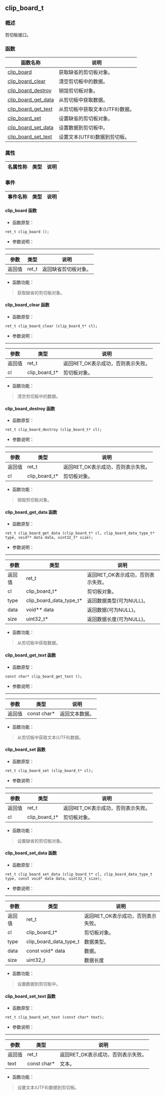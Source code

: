 ## clip\_board\_t
### 概述
 剪切板接口。

### 函数
<p id="clip_board_t_methods">

| 函数名称 | 说明 | 
| -------- | ------------ | 
| <a href="#clip_board_t_clip_board">clip\_board</a> |  获取缺省的剪切板对象。 |
| <a href="#clip_board_t_clip_board_clear">clip\_board\_clear</a> |  清空剪切板中的数据。 |
| <a href="#clip_board_t_clip_board_destroy">clip\_board\_destroy</a> |  销毁剪切板对象。 |
| <a href="#clip_board_t_clip_board_get_data">clip\_board\_get\_data</a> |  从剪切板中获取数据。 |
| <a href="#clip_board_t_clip_board_get_text">clip\_board\_get\_text</a> |  从剪切板中获取文本(UTF8)数据。 |
| <a href="#clip_board_t_clip_board_set">clip\_board\_set</a> |  设置缺省的剪切板对象。 |
| <a href="#clip_board_t_clip_board_set_data">clip\_board\_set\_data</a> |  设置数据到剪切板中。 |
| <a href="#clip_board_t_clip_board_set_text">clip\_board\_set\_text</a> |  设置文本(UTF8)数据到剪切板。 |
### 属性
<p id="clip_board_t_properties">

| 名属性称 | 类型 | 说明 | 
| -------- | ----- | ------------ | 
### 事件
<p id="clip_board_t_events">

| 事件名称 | 类型  | 说明 | 
| -------- | ----- | ------- | 
#### clip\_board 函数
* 函数原型：

```
ret_t clip_board ();
```

* 参数说明：

-----------------------

| 参数 | 类型 | 说明 |
| -------- | ----- | --------- |
| 返回值 | ret\_t | 返回缺省剪切板对象。 |
* 函数功能：

> <p id="clip_board_t_clip_board"> 获取缺省的剪切板对象。




#### clip\_board\_clear 函数
* 函数原型：

```
ret_t clip_board_clear (clip_board_t* cl);
```

* 参数说明：

-----------------------

| 参数 | 类型 | 说明 |
| -------- | ----- | --------- |
| 返回值 | ret\_t | 返回RET\_OK表示成功，否则表示失败。 |
| cl | clip\_board\_t* | 剪切板对象。 |
* 函数功能：

> <p id="clip_board_t_clip_board_clear"> 清空剪切板中的数据。




#### clip\_board\_destroy 函数
* 函数原型：

```
ret_t clip_board_destroy (clip_board_t* cl);
```

* 参数说明：

-----------------------

| 参数 | 类型 | 说明 |
| -------- | ----- | --------- |
| 返回值 | ret\_t | 返回RET\_OK表示成功，否则表示失败。 |
| cl | clip\_board\_t* | 剪切板对象。 |
* 函数功能：

> <p id="clip_board_t_clip_board_destroy"> 销毁剪切板对象。




#### clip\_board\_get\_data 函数
* 函数原型：

```
ret_t clip_board_get_data (clip_board_t* cl, clip_board_data_type_t* type, void** data data, uint32_t* size);
```

* 参数说明：

-----------------------

| 参数 | 类型 | 说明 |
| -------- | ----- | --------- |
| 返回值 | ret\_t | 返回RET\_OK表示成功，否则表示失败。 |
| cl | clip\_board\_t* | 剪切板对象。 |
| type | clip\_board\_data\_type\_t* | 返回数据类型(可为NULL)。 |
| data | void** data | 返回数据(可为NULL)。 |
| size | uint32\_t* | 返回数据长度(可为NULL)。 |
* 函数功能：

> <p id="clip_board_t_clip_board_get_data"> 从剪切板中获取数据。




#### clip\_board\_get\_text 函数
* 函数原型：

```
const char* clip_board_get_text ();
```

* 参数说明：

-----------------------

| 参数 | 类型 | 说明 |
| -------- | ----- | --------- |
| 返回值 | const char* | 返回文本数据。 |
* 函数功能：

> <p id="clip_board_t_clip_board_get_text"> 从剪切板中获取文本(UTF8)数据。




#### clip\_board\_set 函数
* 函数原型：

```
ret_t clip_board_set (clip_board_t* cl);
```

* 参数说明：

-----------------------

| 参数 | 类型 | 说明 |
| -------- | ----- | --------- |
| 返回值 | ret\_t | 返回RET\_OK表示成功，否则表示失败。 |
| cl | clip\_board\_t* | 剪切板对象。 |
* 函数功能：

> <p id="clip_board_t_clip_board_set"> 设置缺省的剪切板对象。




#### clip\_board\_set\_data 函数
* 函数原型：

```
ret_t clip_board_set_data (clip_board_t* cl, clip_board_data_type_t type, const void* data data, uint32_t size);
```

* 参数说明：

-----------------------

| 参数 | 类型 | 说明 |
| -------- | ----- | --------- |
| 返回值 | ret\_t | 返回RET\_OK表示成功，否则表示失败。 |
| cl | clip\_board\_t* | 剪切板对象。 |
| type | clip\_board\_data\_type\_t | 数据类型。 |
| data | const void* data | 数据。 |
| size | uint32\_t | 数据长度 |
* 函数功能：

> <p id="clip_board_t_clip_board_set_data"> 设置数据到剪切板中。




#### clip\_board\_set\_text 函数
* 函数原型：

```
ret_t clip_board_set_text (const char* text);
```

* 参数说明：

-----------------------

| 参数 | 类型 | 说明 |
| -------- | ----- | --------- |
| 返回值 | ret\_t | 返回RET\_OK表示成功，否则表示失败。 |
| text | const char* | 文本。 |
* 函数功能：

> <p id="clip_board_t_clip_board_set_text"> 设置文本(UTF8)数据到剪切板。





